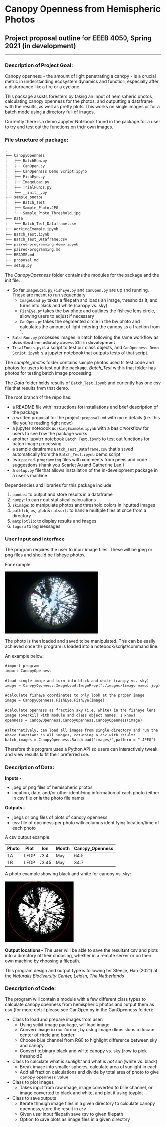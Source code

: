 # Canopy Openness from Hemispheric Photos

## Project proposal outline for EEEB 4050, Spring 2021 (in development)
---

### Description of Project Goal:
Canopy openness - the amount of light penetrating a canopy - is a crucial metric in understanding ecosystem dynamics and function, especially after a disturbance like a fire or a cyclone.

This package assists foresters by taking an input of hemispheric photos, calculating canopy openness for the photos, and outputting a dataframe with the results, as well as pretty plots. This works on single images or for a batch mode using a directory full of images.

Currently there is a demo Jupyter Notebook found in the package for a user to try and test out the functions on their own images.

### File structure of package:

```bash
.
├── CanopyOpenness
│   ├── BatchRun.py
│   ├── CanOpen.py
│   ├── CanOpenness Demo Script.ipynb     
│   ├── FishEye.py
│   ├── ImageLoad.py
│   ├── TrialFuncs.py
│   └── __init__.py
├── sample_photos
│   ├── Batch_Test
│   ├── Sample_Photo.JPG
│   └── Sample_Photo_Threshold.jpg
├── Data
│   └── Batch_Test_Dataframe.csv
├── WorkingExample.ipynb
├── Batch_Test.ipynb
├── Batch_Test_Dataframe.csv
├── paired-programming-demo.ipynb
├── paired-programming.md
├── README.md
├── proposal.md
└── setup.py

```
The *CanopyOpenness* folder contains the modules for the package and the init file.
   - So far `ImageLoad.py`,`FishEye.py`  and  `CanOpen.py` are up and running. These are meant to run sequentially 
     - `ImageLoad.py` takes a filepath and loads an image, thresholds it, and turns into black and white (canopy vs. sky)
     - `FishEye.py` takes the bw photo and outlines the fisheye lens circle, allowing users to adjust if necessary
     - `CanOpen.py` takes the segmented circle in the bw photo and calculates the amount of light entering the canopy as a fraction from 1.
   - `BatchRun.py` processes images in batch following the same workflow as described immediately above. Still in development
   - `TrialFuncs.py` is a script to test out class objects, and `CanOpenness Demo Script.ipynb` is a jupyter notebook that outputs tests of that script.

The *sample_photos* folder contains sample photos used to test code and photos for users to test out the package. 
*Batch_Test* within that folder has photos for testing batch image processing.

The *Data* folder holds results of `Batch_Test.ipynb` and currently has one csv file that results from that demo.

The root branch of the repo has:
   - a README file with instructions for installations and brief description of the package
   - a written proposal for the project: `proposal.md` with more details (i.e. this file you're reading right now:)  
   - a jupyter notebook `WorkingExample.ipynb` with a basic workflow for users to see how the package works  
   - another jupyter notebook `Batch_Test.ipynb` to test out functions for batch image processing
   - a sample dataframe `Batch_Test_Dataframe.csv` that's saved automatically from the `Batch_Test.ipynb` demo script
   - two `paired-programming` files with comments from peers and code suggestions (thank you Scarlet Au and Catherine Lan!)
   - a `setup.py` file that allows installation of the in-development package in a user's machine
 
Dependencies and libraries for this package include:
  1. `pandas`: to output and store results in a dataframe  
  2. `numpy`: to carry out statistical calculations 
  3. `skimage`: to manipulate photos and threshold colors in inputted images  
  4. `pathlib`, `os`, `glob` & `natsort`: to handle multiple files at once from a directory
  5. `matplotlib`: to display results and images
  6. `loguru` to log messages 

### User Input and Interface
The program requires the user to input image files. These will be jpeg or png files and should be fisheye photos.

For example:

<img src="sample_photos/Sample_Photo.JPG" height="200">

The photo is then loaded and saved to be manipulated. This can be easily achieved once the program is loaded into a notebook/script/command line. 

An example below:

```
#import program
import CanopyOpenness

#load single image and turn into black and white (canopy vs. sky)
image = CanopyOpenness.ImageLoad.ImagePrep("./images/[image name].jpg)

#calculate fisheye coordinates to only look at the proper image
image = CanopyOpenness.FishEye.FishEye(image)

#calculate openness as fraction sky (i.e. white) in the fisheye lens image (overkill with module and class object names, I know)
openness = CanopyOpenness.CanopyOpenness.CanopyOpenness(image)

#alternatively, can load all images from single directory and run the above functions on all images, returning a csv with results
batch_images = CanopyOpenness.BatchLoad("images/",pattern = ".JPEG")

```
Therefore this program uses a Python API so users can interactively tweak and view results to fit their preferred use.

### Description of Data:
**Inputs -** 
   - jpeg or png files of hemispheric photos
   - location, date, and/or other identifying information of each photo (either in csv file or in the photo file name)  

**Outputs -** 
   - jpegs or png files of plots of canopy openness
   - csv file of openness per photo with columns identifying location/time of each photo

A csv output example:

| Photo | Plot | lon  | Month | Canopy_Openness |
|-------|------|------|-------|-----------------|
| 1A    | LFDP |73.4  | May   | 64.5            |
| 1B    | LFDP |73.45 | May   | 34.7            |

A photo example showing black and white for canopy vs. sky:

<img src="sample_photos/Sample_Photo_Threshold.jpg" height="200">

**Output locations -**
The user will be able to save the resultant csv and plots into a directory of their choosing, whether in a remote server or on their own machine by choosing a filepath.

This program design and output type is following ter Steege, Han (2021) at the *Naturalis Biodiversity Center, Leiden, The Netherlands*

### Description of Code:
The program will contain a module with a few different class types to calculate canopy openness from hemispheric photos and output them as csv (for more detail please see CanOpen.py in the CanOpenness folder):
   - Class to load and prepare images from user:
     - Using scikit-image package, will load image
     - Convert image to our format, by using image dimensions to locate center of circle and border
     - Choose blue channel from RGB to highlight difference between sky and canopy
     - Convert to binary black and white canopy vs. sky (how to pick threshold?)
   - Class to calculate what is *sunlight* and what is *not sun* (white vs. black)
     - Break image into smaller spheres, calculate area of sunlight in each
     - Add all fraction calculations and divide by total area of photo to give canopy openness value
   - Class to plot images
     - Takes input from raw image, image converted to blue channel, or image converted to black and white, and plot it using toyplot 
   - Class to save outputs
     - Iterate through image files in a given directory to calculate canopy openness, store the result in csv
     - Given user input filepath save csv to given filepath
     - Option to save plots as image files in a given directory
